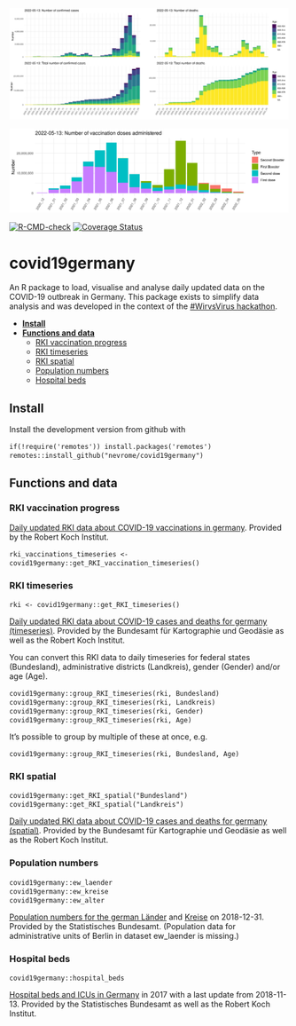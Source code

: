 
<!-- Rmd -> md -->

![](man/figures/README_plot.png)

![](man/figures/README_plot_vac.png)

[![R-CMD-check](https://github.com/nevrome/covid19germany/actions/workflows/check-release.yaml/badge.svg)](https://github.com/nevrome/covid19germany/actions/workflows/check-release.yaml)
[![Coverage
Status](https://img.shields.io/codecov/c/github/nevrome/covid19germany/master.svg)](https://codecov.io/github/nevrome/covid19germany?branch=master)

# covid19germany

An R package to load, visualise and analyse daily updated data on the
COVID-19 outbreak in Germany. This package exists to simplify data
analysis and was developed in the context of the [\#WirvsVirus
hackathon](https://www.bundesregierung.de/breg-de/themen/coronavirus/wir-vs-virus-1731968).

-   [**Install**](#Install)
-   [**Functions and data**](#functions-and-data)
    -   [RKI vaccination progress](#rki-vaccination-progress)
    -   [RKI timeseries](#rki-timeseries)
    -   [RKI spatial](#rki-spatial)
    -   [Population numbers](#population-numbers)
    -   [Hospital beds](#hospital-beds)

## Install

Install the development version from github with

    if(!require('remotes')) install.packages('remotes')
    remotes::install_github("nevrome/covid19germany")

## Functions and data

### RKI vaccination progress

[Daily updated RKI data about COVID-19 vaccinations in
germany](https://www.rki.de/DE/Content/InfAZ/N/Neuartiges_Coronavirus/Daten/Impfquoten-Tab.html).
Provided by the Robert Koch Institut.

    rki_vaccinations_timeseries <- covid19germany::get_RKI_vaccination_timeseries()

### RKI timeseries

    rki <- covid19germany::get_RKI_timeseries()

[Daily updated RKI data about COVID-19 cases and deaths for germany
(timeseries)](https://npgeo-corona-npgeo-de.hub.arcgis.com/datasets/dd4580c810204019a7b8eb3e0b329dd6_0).
Provided by the Bundesamt für Kartographie und Geodäsie as well as the
Robert Koch Institut.

You can convert this RKI data to daily timeseries for federal states
(Bundesland), administrative districts (Landkreis), gender (Gender)
and/or age (Age).

    covid19germany::group_RKI_timeseries(rki, Bundesland)
    covid19germany::group_RKI_timeseries(rki, Landkreis)
    covid19germany::group_RKI_timeseries(rki, Gender)
    covid19germany::group_RKI_timeseries(rki, Age)

It’s possible to group by multiple of these at once, e.g.

    covid19germany::group_RKI_timeseries(rki, Bundesland, Age)

### RKI spatial

    covid19germany::get_RKI_spatial("Bundesland")
    covid19germany::get_RKI_spatial("Landkreis")

[Daily updated RKI data about COVID-19 cases and deaths for germany
(spatial)](https://npgeo-corona-npgeo-de.hub.arcgis.com/search?groupIds=b28109b18022405bb965c602b13e1bbc).
Provided by the Bundesamt für Kartographie und Geodäsie as well as the
Robert Koch Institut.

### Population numbers

    covid19germany::ew_laender
    covid19germany::ew_kreise
    covid19germany::ew_alter

[Population numbers for the german
Länder](https://www.statistikportal.de/de/bevoelkerung/flaeche-und-bevoelkerung)
and
[Kreise](https://www.destatis.de/DE/Themen/Laender-Regionen/Regionales/Gemeindeverzeichnis/Administrativ/04-kreise.html)
on 2018-12-31. Provided by the Statistisches Bundesamt. (Population data
for administrative units of Berlin in dataset ew_laender is missing.)

### Hospital beds

    covid19germany::hospital_beds

[Hospital beds and ICUs in
Germany](http://www.gbe-bund.de/gbe10/f?f=328::Intensivstation) in 2017
with a last update from 2018-11-13. Provided by the Statistisches
Bundesamt as well as the Robert Koch Institut.
